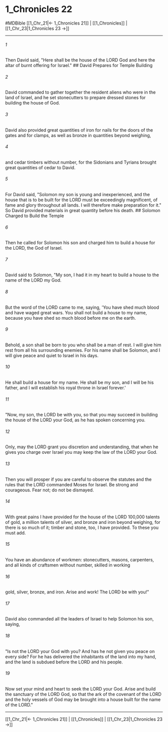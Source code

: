 # 1_Chronicles 22
#MDBible
[[1_Chr_21|← 1_Chronicles 21]] | [[1_Chronicles]] | [[1_Chr_23|1_Chronicles 23 →]]

***

###### 1 
Then David said, "Here shall be the house of the LORD God and here the altar of burnt offering for Israel." ## David Prepares for Temple Building 

###### 2 
David commanded to gather together the resident aliens who were in the land of Israel, and he set stonecutters to prepare dressed stones for building the house of God. 

###### 3 
David also provided great quantities of iron for nails for the doors of the gates and for clamps, as well as bronze in quantities beyond weighing, 

###### 4 
and cedar timbers without number, for the Sidonians and Tyrians brought great quantities of cedar to David. 

###### 5 
For David said, "Solomon my son is young and inexperienced, and the house that is to be built for the LORD must be exceedingly magnificent, of fame and glory throughout all lands. I will therefore make preparation for it." So David provided materials in great quantity before his death. ## Solomon Charged to Build the Temple 

###### 6 
Then he called for Solomon his son and charged him to build a house for the LORD, the God of Israel. 

###### 7 
David said to Solomon, "My son, I had it in my heart to build a house to the name of the LORD my God. 

###### 8 
But the word of the LORD came to me, saying, 'You have shed much blood and have waged great wars. You shall not build a house to my name, because you have shed so much blood before me on the earth. 

###### 9 
Behold, a son shall be born to you who shall be a man of rest. I will give him rest from all his surrounding enemies. For his name shall be Solomon, and I will give peace and quiet to Israel in his days. 

###### 10 
He shall build a house for my name. He shall be my son, and I will be his father, and I will establish his royal throne in Israel forever.' 

###### 11 
"Now, my son, the LORD be with you, so that you may succeed in building the house of the LORD your God, as he has spoken concerning you. 

###### 12 
Only, may the LORD grant you discretion and understanding, that when he gives you charge over Israel you may keep the law of the LORD your God. 

###### 13 
Then you will prosper if you are careful to observe the statutes and the rules that the LORD commanded Moses for Israel. Be strong and courageous. Fear not; do not be dismayed. 

###### 14 
With great pains I have provided for the house of the LORD 100,000 talents of gold, a million talents of silver, and bronze and iron beyond weighing, for there is so much of it; timber and stone, too, I have provided. To these you must add. 

###### 15 
You have an abundance of workmen: stonecutters, masons, carpenters, and all kinds of craftsmen without number, skilled in working 

###### 16 
gold, silver, bronze, and iron. Arise and work! The LORD be with you!" 

###### 17 
David also commanded all the leaders of Israel to help Solomon his son, saying, 

###### 18 
"Is not the LORD your God with you? And has he not given you peace on every side? For he has delivered the inhabitants of the land into my hand, and the land is subdued before the LORD and his people. 

###### 19 
Now set your mind and heart to seek the LORD your God. Arise and build the sanctuary of the LORD God, so that the ark of the covenant of the LORD and the holy vessels of God may be brought into a house built for the name of the LORD." 

***

[[1_Chr_21|← 1_Chronicles 21]] | [[1_Chronicles]] | [[1_Chr_23|1_Chronicles 23 →]]
